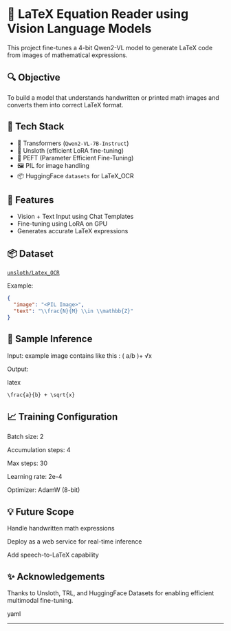# 🧠 LaTeX Equation Reader using Vision Language Models

This project fine-tunes a 4-bit Qwen2-VL model to generate LaTeX code from images of mathematical expressions.

## 🔍 Objective
To build a model that understands handwritten or printed math images and converts them into correct LaTeX format.

## 🧰 Tech Stack
- 🤗 Transformers (`Qwen2-VL-7B-Instruct`)
- 🧵 Unsloth (efficient LoRA fine-tuning)
- 🧠 PEFT (Parameter Efficient Fine-Tuning)
- 🖼️ PIL for image handling
- 📦 HuggingFace `datasets` for LaTeX_OCR

## 🚀 Features
- Vision + Text Input using Chat Templates
- Fine-tuning using LoRA on GPU
- Generates accurate LaTeX expressions

## 📦 Dataset
[`unsloth/Latex_OCR`](https://huggingface.co/datasets/unsloth/Latex_OCR)

Example:
```json
{
  "image": "<PIL Image>",
  "text": "\\frac{N}{M} \\in \\mathbb{Z}"
}

```
## 📸 Sample Inference
Input:
example image contains like this :
          ( a/b )+ √x

Output:

latex
```
\frac{a}{b} + \sqrt{x}
```
## 📈 Training Configuration

Batch size: 2

Accumulation steps: 4

Max steps: 30

Learning rate: 2e-4

Optimizer: AdamW (8-bit)

## 💡 Future Scope

Handle handwritten math expressions

Deploy as a web service for real-time inference

Add speech-to-LaTeX capability

## ✨ Acknowledgements

Thanks to Unsloth, TRL, and HuggingFace Datasets for enabling efficient multimodal fine-tuning.

yaml


---





